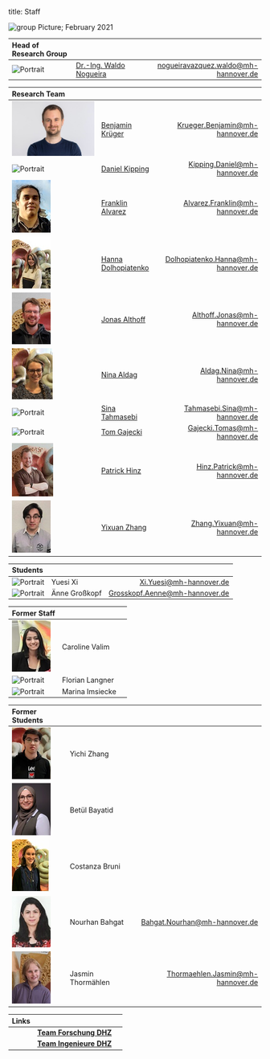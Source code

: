 title: Staff

![group Picture; February 2021](staff/GroupPicture.JPG)


| Head of Research Group              |                               |                                           |
|:------------------------------------|:------------------------------|------------------------------------------:|
|![Portrait](staff/Nogueiraklein.jpg) |[Dr.-Ing. Waldo Nogueira](https://vianna.de/01_workgroups/nogueira/staff/a_nogueira.html) | <nogueiravazquez.waldo@mh-hannover.de>    |


| Research Team                   |                                                                                 |                                       |
|:--------------------------------|:--------------------------------------------------------------------------------|--------------------------------------:|
|![Portrait](staff/Krueger.jpg)   | [Benjamin Krüger](https://www.vianna.de/01_workgroups/nogueira/staff/benjamin.html) | <Krueger.Benjamin@mh-hannover.de>  |
|![Portrait](staff/Alrutz.jpg)	   | [Daniel Kipping](https://vianna.uber.space/01_workgroups/nogueira/staff/daniel.html) | <Kipping.Daniel@mh-hannover.de>	     |
|![Portrait](staff/franklin.jpg)	   | [Franklin Alvarez ](https://vianna.de/01_workgroups/nogueira/staff/franklin.html) | <Alvarez.Franklin@mh-hannover.de>	     |
|![Portrait](staff/Hanna.jpeg)	   | [Hanna Dolhopiatenko](https://vianna.uber.space/01_workgroups/nogueira/staff/hanna.html)| <Dolhopiatenko.Hanna@mh-hannover.de>	|
|[![Portrait](staff/jonasSmall.jpg)](https://vianna.de/01_workgroups/nogueira/staff/jonas.jpg)	| [Jonas Althoff](https://vianna.de/01_workgroups/nogueira/staff/jonas.html)	  | <Althoff.Jonas@mh-hannover.de>      |
|![Portrait](staff/Nina.jpg)	    | [Nina Aldag](https://vianna.uber.space/01_workgroups/nogueira/staff/nina.html)| <Aldag.Nina@mh-hannover.de>         |
|![Portrait](staff/Tahmasebi.jpg)	| [Sina Tahmasebi](https://vianna.uber.space/01_workgroups/nogueira/staff/sina.html) | <Tahmasebi.Sina@mh-hannover.de>  |
|![Portrait](staff/Gajecki.jpg)  	| [Tom Gajecki](https://www.vianna.de/01_workgroups/nogueira/staff/tom.html)	| <Gajecki.Tomas@mh-hannover.de>      |
|[![Portrait](staff/patrickSmall.jpg)](https://vianna.de/01_workgroups/nogueira/staff/patrickSmall.jpg)	| [Patrick Hinz](https://vianna.de/01_workgroups/nogueira/staff/patrick.html)	  | <Hinz.Patrick@mh-hannover.de>      |
|[![Portrait](staff/zhang.jpg)](https://vianna.de/01_workgroups/nogueira/staff/Yixuan.jpg)	| [Yixuan Zhang](https://vianna.de/01_workgroups/nogueira/staff/zhang.html)	  | <Zhang.Yixuan@mh-hannover.de>      |


| Students                    |                     |                                   |
|:----------------------------|:--------------------|----------------------------------:|
|![Portrait](staff/empty.jpg)	| Yuesi Xi 		        |    <Xi.Yuesi@mh-hannover.de>  |
|![Portrait](staff/empty.jpg)	| Änne Großkopf 		  |  <Grosskopf.Aenne@mh-hannover.de>    |




| Former Staff                  |                                               |                                     |
|:------------------------------|:----------------------------------------------|--------------------------------------:|
|![Portrait](staff/caroline.jpg)| Caroline Valim	     |       |                              
|![Portrait](staff/Langner.jpg)	| Florian Langner        | 	                    |
|![Portrait](staff/Imsiecke.jpg)| Marina Imsiecke 			 | 	                  |





| Former Students                  |                                               |                                     |
|:------------------------------|:----------------------------------------------|--------------------------------------:|
|![Portrait](staff/yichi.jpg)   | Yichi Zhang            |     |
|![Portrait](staff/betuel.jpg)	| Betül Bayatid 			| 	                          |
|![Portrait](staff/costi.jpg)	| Costanza Bruni      |                               |
|![Portrait](staff/nour.jpg)	| Nourhan Bahgat		  |   <Bahgat.Nourhan@mh-hannover.de>   |
|![Portrait](staff/Jasmin.jpg)	| Jasmin Thormählen		  | <Thormaehlen.Jasmin@mh-hannover.de>    |





| Links                         |                                               |                              |
|:------------------------------|:----------------------------------------------|--------------------------------------:|
| | **[Team Forschung DHZ](https://www.hoerzentrum-hannover.de/wir-ueber-uns/team/forschung/)**    |      |
|	| **[Team Ingenieure DHZ](https://www.hoerzentrum-hannover.de/wir-ueber-uns/team/ingenieure/)** 	|  	   |

